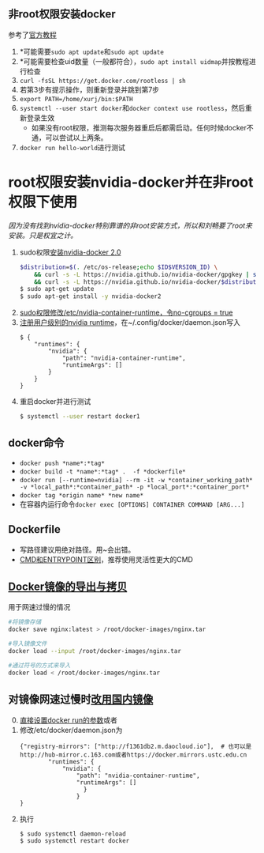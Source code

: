 ## 非root权限安装docker
参考了[官方教程](https://docs.docker.com/engine/security/rootless/)
1. *可能需要```sudo apt update```和```sudo apt update```
2. *可能需要检查uid数量（一般都符合），```sudo apt install uidmap```并按教程进行检查
3. ```curl -fsSL https://get.docker.com/rootless | sh```
4. 若第3步有提示操作，则重新登录并跳到第7步
5. ```export PATH=/home/xurj/bin:$PATH```
6. ```systemctl --user start docker```和```docker context use rootless```，然后重新登录生效
    * 如果没有root权限，推测每次服务器重启后都需启动。任何时候docker不通，可以尝试以上两条。
7. ```docker run hello-world```进行测试

# root权限安装nvidia-docker并在非root权限下使用
*因为没有找到nvidia-docker特别靠谱的非root安装方式，所以和刘畅要了root来安装。只是权宜之计。*
1. sudo权限[安装nvidia-docker 2.0](https://docs.nvidia.com/datacenter/cloud-native/container-toolkit/install-guide.html#setting-up-nvidia-container-toolkit)
	```bash
	$distribution=$(. /etc/os-release;echo $ID$VERSION_ID) \
   		&& curl -s -L https://nvidia.github.io/nvidia-docker/gpgkey | sudo apt-key add - \
   		&& curl -s -L https://nvidia.github.io/nvidia-docker/$distribution/nvidia-docker.list | sudo tee /etc/apt/sources.list.d/nvidia-docker.list
	$ sudo apt-get update
	$ sudo apt-get install -y nvidia-docker2
	```
2. [sudo权限修改/etc/nvidia-container-runtime，令no-cgroups = true](https://github.com/moby/moby/issues/38729)
3. [注册用户级别的nvidia runtime](https://kien.ai/docker-rootless)，在~/.config/docker/daemon.json写入
	```
	$ {
		"runtimes": {
			"nvidia": {
				"path": "nvidia-container-runtime",
				"runtimeArgs": []
			}
		}
	}
	```
5. 重启docker并进行测试
	```bash
	$ systemctl --user restart docker1
	```

## docker命令
* ```docker push *name*:*tag*```
* ```docker build -t *name*:*tag* .  -f *dockerfile* ```
* ```docker run [--runtime=nvidia] --rm -it -w *container_working_path* -v *local_path*:*container_path* -p *local_port*:*container_port*```
* ```docker tag *origin name* *new name*```
* 在容器内运行命令```docker exec [OPTIONS] CONTAINER COMMAND [ARG...]```

## Dockerfile
* 写路径建议用绝对路径。用~会出错。
* [CMD和ENTRYPOINT区别](https://blog.csdn.net/u010900754/article/details/78526443)，推荐使用灵活性更大的CMD

## [Docker镜像的导出与拷贝](https://blog.csdn.net/yelllowcong/article/details/76731668)
用于网速过慢的情况
```bash
#将镜像存储
docker save nginx:latest > /root/docker-images/nginx.tar

#导入镜像文件
docker load --input /root/docker-images/nginx.tar

#通过符号的方式来导入
docker load < /root/docker-images/nginx.tar
```

## 对镜像网速过慢时[改用国内镜像](https://yeasy.gitbooks.io/docker_practice/install/mirror.html)
0. [直接设置docker run的参数](https://www.jianshu.com/p/df75f9b5fcf6)或者
1. 修改/etc/docker/daemon.json为
	```
	{"registry-mirrors": ["http://f1361db2.m.daocloud.io"],  # 也可以是http://hub-mirror.c.163.com或者https://docker.mirrors.ustc.edu.cn
    	    "runtimes": {
                "nvidia": {
                    "path": "nvidia-container-runtime",
                    "runtimeArgs": []
        	          }
    		        }
	}
	```
2. 执行
	```bash
	$ sudo systemctl daemon-reload
	$ sudo systemctl restart docker
	```
